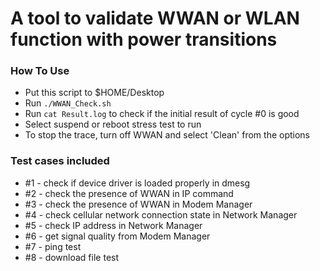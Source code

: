 # A tool to validate WWAN or WLAN function with power transitions


### How To Use
+ Put this script to $HOME/Desktop
+ Run `./WWAN_Check.sh` 
+ Run `cat Result.log` to check if the initial result of cycle #0 is good
+ Select suspend or reboot stress test to run
+ To stop the trace, turn off WWAN and select 'Clean' from the options

### Test cases included
+ #1 - check if device driver is loaded properly in dmesg
+ #2 - check the presence of WWAN in IP command
+ #3 - check the presence of WWAN in Modem Manager
+ #4 - check cellular network connection state in Network Manager
+ #5 - check IP address in Network Manager
+ #6 - get signal quality from Modem Manager
+ #7 - ping test
+ #8 - download file test
